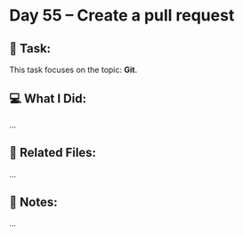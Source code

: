# Day 55 – Create a pull request

## 🔧 Task:
This task focuses on the topic: **Git**.

## 💻 What I Did:
...

## 🔗 Related Files:
...

## 📝 Notes:
...
